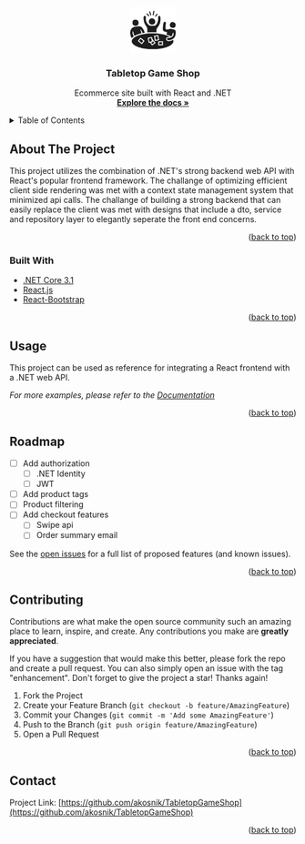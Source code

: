 <!-- PROJECT LOGO -->
<br />
<div align="center">
  <a href="https://github.com/akosnik/TabletopGameShop">
    <img src="images/logo.png" alt="Logo" width="80" height="80">
  </a>

<h3 align="center">Tabletop Game Shop</h3>

  <p align="center">
    Ecommerce site built with React and .NET
    <br />
    <a href="https://github.com/akosnik/TabletopGameShop"><strong>Explore the docs »</strong></a>
    <!-- <br />
    <br />
    <a href="https://github.com/akosnik/TabletopGameShop">View Demo</a>
    ·
    <a href="https://github.com/akosnik/TabletopGameShop/issues">Report Bug</a>
    ·
    <a href="https://github.com/akosnik/TabletopGameShop/issues">Request Feature</a> -->
  </p>
</div>

<!-- TABLE OF CONTENTS -->
<details>
  <summary>Table of Contents</summary>
  <ol>
    <li>
      <a href="#about-the-project">About The Project</a>
      <ul>
        <li><a href="#built-with">Built With</a></li>
      </ul>
    </li>
    <li>
      <a href="#getting-started">Getting Started</a>
      <ul>
        <li><a href="#prerequisites">Prerequisites</a></li>
        <li><a href="#installation">Installation</a></li>
      </ul>
    </li>
    <li><a href="#usage">Usage</a></li>
    <li><a href="#roadmap">Roadmap</a></li>
    <li><a href="#contributing">Contributing</a></li>
    <li><a href="#license">License</a></li>
    <li><a href="#contact">Contact</a></li>
    <li><a href="#acknowledgments">Acknowledgments</a></li>
  </ol>
</details>

<!-- ABOUT THE PROJECT -->

## About The Project

<!-- [![Product Name Screen Shot][product-screenshot]](https://example.com) -->

This project utilizes the combination of .NET's strong backend web API with React's popular frontend framework. The challange of optimizing efficient client side rendering was met with a context state management system that minimized api calls. The challange of building a strong backend that can easily replace the client was met with designs that include a dto, service and repository layer to elegantly seperate the front end concerns.

<p align="right">(<a href="#top">back to top</a>)</p>

### Built With

- [.NET Core 3.1](https://dotnet.microsoft.com/en-us/download/dotnet/3.1)
- [React.js](https://reactjs.org/)
- [React-Bootstrap](https://react-bootstrap.github.io/)

<p align="right">(<a href="#top">back to top</a>)</p>

<!-- GETTING STARTED -->

<!-- ## Getting Started

This is an example of how you may give instructions on setting up your project locally.
To get a local copy up and running follow these simple example steps. -->

<!-- ### Prerequisites

This is an example of how to list things you need to use the software and how to install them.

- npm
  ```sh
  npm install npm@latest -g
  ``` -->

<!-- ### Installation

1. Get a free API Key at [https://example.com](https://example.com)
2. Clone the repo
   ```sh
   git clone https://github.com/akosnik/TabletopGameShop.git
   ```
3. Install NPM packages
   ```sh
   npm install
   ```
4. Enter your API in `config.js`
   ```js
   const API_KEY = 'ENTER YOUR API';
   ``` -->

<!-- <p align="right">(<a href="#top">back to top</a>)</p> -->

<!-- USAGE EXAMPLES -->

## Usage

This project can be used as reference for integrating a React frontend with a .NET web API.

_For more examples, please refer to the [Documentation](https://example.com)_

<p align="right">(<a href="#top">back to top</a>)</p>

<!-- ROADMAP -->

## Roadmap

- [ ] Add authorization
  - [ ] .NET Identity
  - [ ] JWT
- [ ] Add product tags
- [ ] Product filtering
- [ ] Add checkout features
  - [ ] Swipe api
  - [ ] Order summary email

See the [open issues](https://github.com/akosnik/TabletopGameShop/issues) for a full list of proposed features (and known issues).

<p align="right">(<a href="#top">back to top</a>)</p>

<!-- CONTRIBUTING -->

## Contributing

Contributions are what make the open source community such an amazing place to learn, inspire, and create. Any contributions you make are **greatly appreciated**.

If you have a suggestion that would make this better, please fork the repo and create a pull request. You can also simply open an issue with the tag "enhancement".
Don't forget to give the project a star! Thanks again!

1. Fork the Project
2. Create your Feature Branch (`git checkout -b feature/AmazingFeature`)
3. Commit your Changes (`git commit -m 'Add some AmazingFeature'`)
4. Push to the Branch (`git push origin feature/AmazingFeature`)
5. Open a Pull Request

<p align="right">(<a href="#top">back to top</a>)</p>

<!-- LICENSE -->

<!-- ## License

Distributed under the MIT License. See `LICENSE.txt` for more information.

<p align="right">(<a href="#top">back to top</a>)</p> -->

<!-- CONTACT -->

## Contact

Project Link: [https://github.com/akosnik/TabletopGameShop](https://github.com/akosnik/TabletopGameShop)

<p align="right">(<a href="#top">back to top</a>)</p>

<!-- ACKNOWLEDGMENTS -->

<!-- ## Acknowledgments

- []()
- []()
- []()

<p align="right">(<a href="#top">back to top</a>)</p> -->

<!-- MARKDOWN LINKS & IMAGES -->
<!-- https://www.markdownguide.org/basic-syntax/#reference-style-links -->
<!-- [contributors-shield]: https://img.shields.io/github/contributors/akosnik/TabletopGameShop.svg?style=for-the-badge
[contributors-url]: https://github.com/akosnik/TabletopGameShop/graphs/contributors
[forks-shield]: https://img.shields.io/github/forks/akosnik/TabletopGameShop.svg?style=for-the-badge
[forks-url]: https://github.com/akosnik/TabletopGameShop/network/members
[stars-shield]: https://img.shields.io/github/stars/akosnik/TabletopGameShop.svg?style=for-the-badge
[stars-url]: https://github.com/akosnik/TabletopGameShop/stargazers
[issues-shield]: https://img.shields.io/github/issues/akosnik/TabletopGameShop.svg?style=for-the-badge
[issues-url]: https://github.com/akosnik/TabletopGameShop/issues
[license-shield]: https://img.shields.io/github/license/akosnik/TabletopGameShop.svg?style=for-the-badge
[license-url]: https://github.com/akosnik/TabletopGameShop/blob/master/LICENSE.txt
[linkedin-shield]: https://img.shields.io/badge/-LinkedIn-black.svg?style=for-the-badge&logo=linkedin&colorB=555
[linkedin-url]: https://linkedin.com/in/linkedin_username
[product-screenshot]: images/screenshot.png -->
